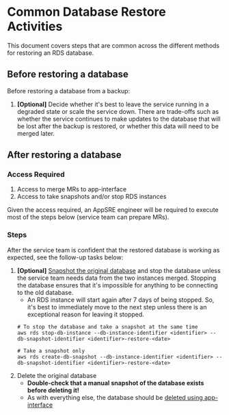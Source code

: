 # Common Database Restore Activities

This document covers steps that are common across the different methods for restoring an RDS database.

## Before restoring a database

Before restoring a database from a backup:

1. **[Optional]** Decide whether it's best to leave the service running in a degraded state or scale the service down. There are trade-offs such as whether the service continues to make updates to the database that will be lost after the backup is restored, or whether this data will need to be merged later.

## After restoring a database

### Access Required

1. Access to merge MRs to app-interface
2. Access to take snapshots and/or stop RDS instances

Given the access required, an AppSRE engineer will be required to execute most of the steps below (service team can prepare MRs).

### Steps

After the service team is confident that the restored database is working as expected, see the follow-up tasks below:

1. **[Optional]** [Snapshot the original database](https://docs.aws.amazon.com/AmazonRDS/latest/UserGuide/USER_CreateSnapshot.html) and stop the database unless the service team needs data from the two instances merged. Stopping the database ensures that it's impossible for anything to be connecting to the old database.
   * An RDS instance will start again after 7 days of being stopped. So, it's best to immediately move to the next step unless there is an exceptional reason for leaving it stopped.
    ```
   # To stop the database and take a snapshot at the same time
   aws rds stop-db-instance --db-instance-identifier <identifier> --db-snapshot-identifier <identifier>-restore-<date>
   
   # Take a snapshot only
   aws rds create-db-snapshot --db-instance-identifier <identifier> --db-snapshot-identifier <identifier>-restore-<date>
   ```   
2. Delete the original database
   * **Double-check that a manual snapshot of the database exists before deleting it!**
   * As with everything else, the database should be [deleted using app-interface](https://gitlab.cee.redhat.com/service/app-interface#enable-deletion-of-aws-resources-in-deletion-protected-accounts)
